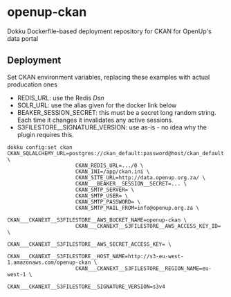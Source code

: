 # openup-ckan

Dokku Dockerfile-based deployment repository for CKAN for OpenUp's data portal

## Deployment

Set CKAN environment variables, replacing these examples with actual producation ones

- REDIS_URL: use the Redis _Dsn_
- SOLR_URL: use the alias given for the docker link below
- BEAKER_SESSION_SECRET: this must be a secret long random string. Each time it changes it invalidates any active sessions.
- S3FILESTORE__SIGNATURE_VERSION: use as-is - no idea why the plugin requires this.

```
dokku config:set ckan CKAN_SQLALCHEMY_URL=postgres://ckan_default:password@host/ckan_default \
                      CKAN_REDIS_URL=.../0 \
                      CKAN_INI=/app/ckan.ini \
                      CKAN_SITE_URL=http://data.openup.org.za/ \
                      CKAN___BEAKER__SESSION__SECRET=... \
                      CKAN_SMTP_SERVER= \
                      CKAN_SMTP_USER= \
                      CKAN_SMTP_PASSWORD= \
                      CKAN_SMTP_MAIL_FROM=info@openup.org.za \
                      CKAN___CKANEXT__S3FILESTORE__AWS_BUCKET_NAME=openup-ckan \
                      CKAN___CKANEXT__S3FILESTORE__AWS_ACCESS_KEY_ID= \
                      CKAN___CKANEXT__S3FILESTORE__AWS_SECRET_ACCESS_KEY= \
                      CKAN___CKANEXT__S3FILESTORE__HOST_NAME=http://s3-eu-west-1.amazonaws.com/openup-ckan \
                      CKAN___CKANEXT__S3FILESTORE__REGION_NAME=eu-west-1 \
                      CKAN___CKANEXT__S3FILESTORE__SIGNATURE_VERSION=s3v4
```

